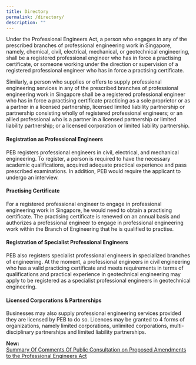 ```yaml
---
title: Directory
permalink: /directory/
description: ""
---
```

Under the Professional Engineers Act, a person who engages in any of the prescribed branches of professional engineering work in Singapore, namely, chemical, civil, electrical, mechanical, or geotechnical engineering, shall be a registered professional engineer who has in force a practising certificate, or someone working under the direction or supervision of a registered professional engineer who has in force a practising certificate.

Similarly, a person who supplies or offers to supply professional engineering services in any of the prescribed branches of professional engineering work in Singapore shall be a registered professional engineer who has in force a practising certificate practicing as a sole proprietor or as a partner in a licensed partnership, licensed limited liability partnership or partnership consisting wholly of registered professional engineers; or an allied professional who is a partner in a licensed partnership or limited liability partnership; or a licensed corporation or limited liability partnership.

#### Registration as Professional Engineers
PEB registers professional engineers in civil, electrical, and mechanical engineering. To register, a person is required to have the necessary academic qualifications, acquired adequate practical experience and pass prescribed examinations. In addition, PEB would require the applicant to undergo an interview.

#### Practising Certificate
For a registered professional engineer to engage in professional engineering work in Singapore, he would need to obtain a practising certificate. The practising certificate is renewed on an annual basis and authorizes a professional engineer to engage in professional engineering work within the Branch of Engineering that he is qualified to practise.

#### Registration of Specialist Professional Engineers
PEB also registers specialist professional engineers in specialized branches of engineering. At the moment, a professional engineers in civil engineering who has a valid practicing certificate and meets requirements in terms of qualifications and practical experience in geotechnical engineering may apply to be registered as a specialist professional engineers in geotechnical engineering.

#### Licensed Corporations & Partnerships
Businesses may also supply professional engineering services provided they are licensed by PEB to do so. Licences may be granted to 4 forms of organizations, namely limited corporations, unlimited corporations, multi-disciplinary partnerships and limited liability partnerships.

**New:<br>**
[Summary Of Comments Of Public Consultation on Proposed Amendments to the Professional Engineers Act](https://www.peb.gov.sg/peact_review.aspx)